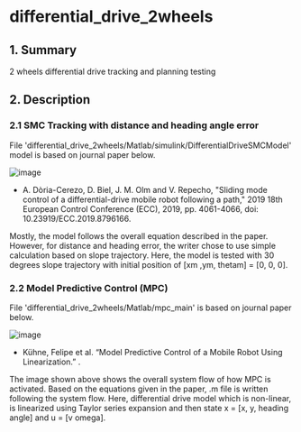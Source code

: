 # differential_drive_2wheels
## 1. Summary
2 wheels differential drive tracking and planning testing

## 2. Description
### 2.1 SMC Tracking with distance and heading angle error
File 'differential_drive_2wheels/Matlab/simulink/DifferentialDriveSMCModel' model is based on journal paper below.

![image](https://user-images.githubusercontent.com/41279501/164385048-01ba3c5f-80a2-435b-9b1a-27ea9c9dfb58.png)

- A. Dòria-Cerezo, D. Biel, J. M. Olm and V. Repecho, "Sliding mode control of a differential-drive mobile robot following a path," 2019 18th European Control Conference (ECC), 2019, pp. 4061-4066, doi: 10.23919/ECC.2019.8796166.

Mostly, the model follows the overall equation described in the paper. However, for distance and heading error, the writer chose to use simple calculation based on slope trajectory. Here, the model is tested with 30 degrees slope trajectory with initial position of [xm ,ym, thetam] = [0, 0, 0].

### 2.2 Model Predictive Control (MPC)
File 'differential_drive_2wheels/Matlab/mpc_main' is based on journal paper below.

![image](https://user-images.githubusercontent.com/41279501/172786305-cf9a1827-50f9-4d89-8c87-d0818cb687e6.png)

- Kühne, Felipe et al. “Model Predictive Control of a Mobile Robot Using Linearization.” .

The image shown above shows the overall system flow of how MPC is activated. Based on the equations given in the paper, .m file is written following the system flow.
Here, differential drive model which is non-linear, is linearized using Taylor series expansion and then state x = [x, y, heading angle] and u = [v omega].
